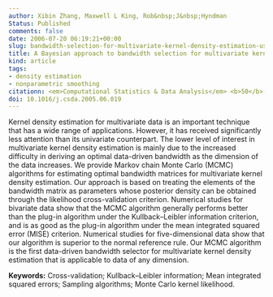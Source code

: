 ```yaml
---
author: Xibin Zhang, Maxwell L King, Rob&nbsp;J&nbsp;Hyndman
Status: Published
comments: false
date: 2006-07-20 06:19:21+00:00
slug: bandwidth-selection-for-multivariate-kernel-density-estimation-using-mcmc
title: A Bayesian approach to bandwidth selection for multivariate kernel density estimation
kind: article
tags:
- density estimation
- nonparametric smoothing
citationn: <em>Computational Statistics & Data Analysis</em> <b>50</b>(11), 3009-3031
doi: 10.1016/j.csda.2005.06.019
---
```




Kernel density estimation for multivariate data is an important technique that has a wide range of applications. However, it has received significantly less attention than its univariate counterpart. The lower level of interest in multivariate kernel density estimation is mainly due to the increased difficulty in deriving an optimal data-driven bandwidth as the dimension of the data increases. We provide Markov chain Monte Carlo (MCMC) algorithms for estimating optimal bandwidth matrices for multivariate kernel density estimation. Our approach is based on treating the elements of the bandwidth matrix as parameters whose posterior density can be obtained through the likelihood cross-validation criterion. Numerical studies for bivariate data show that the MCMC algorithm generally performs better than the plug-in algorithm under the Kullback–Leibler information criterion, and is as good as the plug-in algorithm under the mean integrated squared error (MISE) criterion. Numerical studies for five-dimensional data show that our algorithm is superior to the normal reference rule. Our MCMC algorithm is the first data-driven bandwidth selector for multivariate kernel density estimation that is applicable to data of any dimension.

**Keywords:** Cross-validation; Kullback–Leibler information; Mean integrated squared errors; Sampling algorithms; Monte Carlo kernel likelihood.

